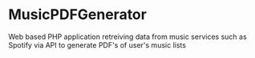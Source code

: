 # MusicPDFGenerator
Web based PHP application retreiving data from music services such as Spotify via API to generate PDF's of user's music lists
